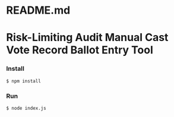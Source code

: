 # README.md

# Risk-Limiting Audit Manual Cast Vote Record Ballot Entry Tool

### Install
`$ npm install`

### Run
`$ node index.js`
